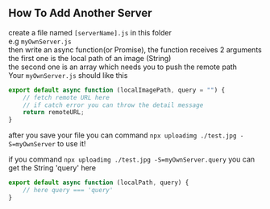 ## How To Add Another Server

create a file named `[serverName].js` in this folder  
e.g `myOwnServer.js`  
then write an async function(or Promise), the function receives 2 arguments  
the first one is the local path of an image (String)  
the second one is an array which needs you to push the remote path  
Your `myOwnServer.js` should like this

```js
export default async function (localImagePath, query = "") {
    // fetch remote URL here
    // if catch error you can throw the detail message
    return remoteURL;
}
```

after you save your file you can command `npx uploadimg ./test.jpg -S=myOwnServer` to use it!

if you command `npx uploadimg ./test.jpg -S=myOwnServer.query`
you can get the String 'query' here

```js
export default async function (localPath, query) {
    // here query === 'query'
}
```
